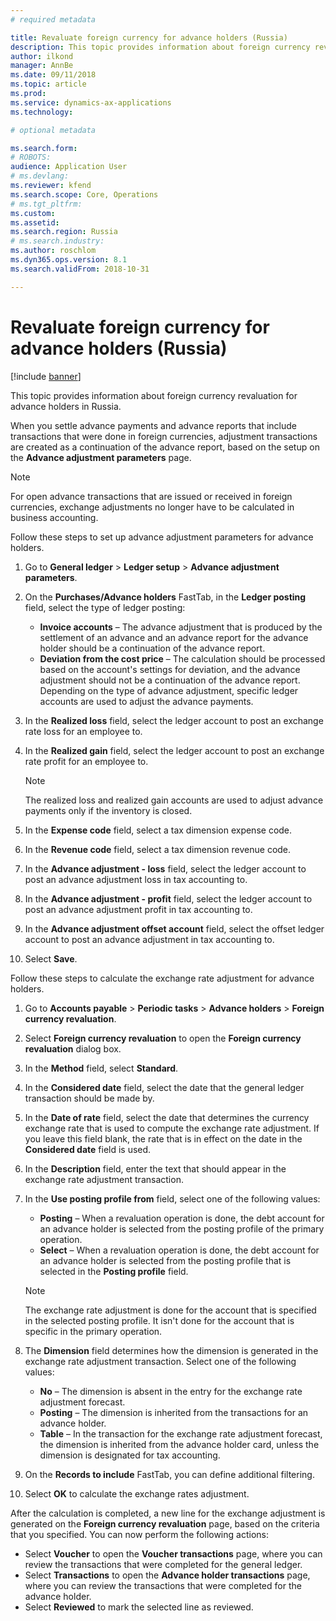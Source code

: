 ```yaml
---
# required metadata

title: Revaluate foreign currency for advance holders (Russia)
description: This topic provides information about foreign currency revaluation for advance holders in Russia.
author: ilkond
manager: AnnBe
ms.date: 09/11/2018
ms.topic: article
ms.prod: 
ms.service: dynamics-ax-applications
ms.technology: 

# optional metadata

ms.search.form: 
# ROBOTS: 
audience: Application User
# ms.devlang: 
ms.reviewer: kfend
ms.search.scope: Core, Operations
# ms.tgt_pltfrm: 
ms.custom: 
ms.assetid: 
ms.search.region: Russia
# ms.search.industry: 
ms.author: roschlom
ms.dyn365.ops.version: 8.1
ms.search.validFrom: 2018-10-31

---
```


# Revaluate foreign currency for advance holders (Russia)

[!include [banner](../includes/banner.md)]

This topic provides information about foreign currency revaluation for advance holders in Russia.

When you settle advance payments and advance reports that include transactions that were done in foreign currencies, adjustment transactions are created as a continuation of the advance report, based on the setup on the **Advance adjustment parameters** page.

> [!NOTE]
> For open advance transactions that are issued or received in foreign currencies, exchange adjustments no longer have to be calculated in business accounting.

Follow these steps to set up advance adjustment parameters for advance holders.

1. Go to **General ledger** \> **Ledger setup** \> **Advance adjustment parameters**.
2. On the **Purchases/Advance holders** FastTab, in the **Ledger posting** field, select the type of ledger posting:

    - **Invoice accounts** – The advance adjustment that is produced by the settlement of an advance and an advance report for the advance holder should be a continuation of the advance report.
    - **Deviation from the cost price** – The calculation should be processed based on the account's settings for deviation, and the advance adjustment should not be a continuation of the advance report. Depending on the type of advance adjustment, specific ledger accounts are used to adjust the advance payments.

4. In the **Realized loss** field, select the ledger account to post an exchange rate loss for an employee to.
5. In the **Realized gain** field, select the ledger account to post an exchange rate profit for an employee to.

    > [!NOTE]
    > The realized loss and realized gain accounts are used to adjust advance payments only if the inventory is closed.

6. In the **Expense code** field, select a tax dimension expense code.
7. In the **Revenue code** field, select a tax dimension revenue code.
8. In the **Advance adjustment - loss** field, select the ledger account to post an advance adjustment loss in tax accounting to.
9. In the **Advance adjustment - profit** field, select the ledger account to post an advance adjustment profit in tax accounting to.
10. In the **Advance adjustment offset account** field, select the offset ledger account to post an advance adjustment in tax accounting to.
11. Select **Save**.

Follow these steps to calculate the exchange rate adjustment for advance holders.

1. Go to **Accounts payable** \> **Periodic tasks** \> **Advance holders** \> **Foreign currency revaluation**.
2. Select **Foreign currency revaluation** to open the **Foreign currency revaluation** dialog box.
3. In the **Method** field, select **Standard**.
4. In the **Considered date** field, select the date that the general ledger transaction should be made by.
5. In the **Date of rate** field, select the date that determines the currency exchange rate that is used to compute the exchange rate adjustment. If you leave this field blank, the rate that is in effect on the date in the **Considered date** field is used.
6. In the **Description** field, enter the text that should appear in the exchange rate adjustment transaction.
7. In the **Use posting profile from** field, select one of the following values:

    - **Posting** – When a revaluation operation is done, the debt account for an advance holder is selected from the posting profile of the primary operation.
    - **Select** – When a revaluation operation is done, the debt account for an advance holder is selected from the posting profile that is selected in the **Posting profile** field.

    > [!NOTE]
    > The exchange rate adjustment is done for the account that is specified in the selected posting profile. It isn't done for the account that is specific in the primary operation.

8. The **Dimension** field determines how the dimension is generated in the exchange rate adjustment transaction. Select one of the following values:

    - **No** – The dimension is absent in the entry for the exchange rate adjustment forecast.
    - **Posting** – The dimension is inherited from the transactions for an advance holder.
    - **Table** – In the transaction for the exchange rate adjustment forecast, the dimension is inherited from the advance holder card, unless the dimension is designated for tax accounting.

9. On the **Records to include** FastTab, you can define additional filtering.
10. Select **OK** to calculate the exchange rates adjustment.

After the calculation is completed, a new line for the exchange adjustment is generated on the **Foreign currency revaluation** page, based on the criteria that you specified. You can now perform the following actions:

- Select **Voucher** to open the **Voucher transactions** page, where you can review the transactions that were completed for the general ledger.
- Select **Transactions** to open the **Advance holder transactions** page, where you can review the transactions that were completed for the advance holder.
- Select **Reviewed** to mark the selected line as reviewed.

